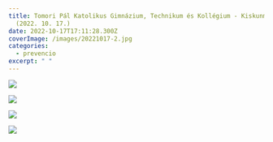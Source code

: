 ```yaml
---
title: Tomori Pál Katolikus Gimnázium, Technikum és Kollégium - Kiskunmajsa
  (2022. 10. 17.)
date: 2022-10-17T17:11:28.300Z
coverImage: /images/20221017-2.jpg
categories:
  - prevencio
excerpt: " "
---
```

![](/images/20221017-1.jpg)

![](/images/20221017-3.jpg)

![](/images/20221017-4.jpg)

![](/images/20221017-5.jpg)